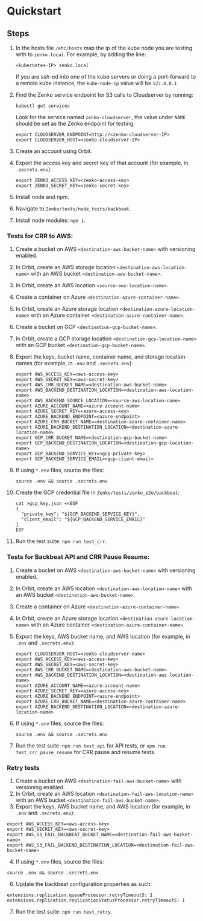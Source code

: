 # Quickstart

## Steps

1. In the hosts file `/etc/hosts` map the ip of the kube node you are testing
   with to `zenko.local`. For example, by adding the line:

   ```
   <kubernetes-IP> zenko.local
   ```

   If you are ssh-ed into one of the kube servers or doing a port-forward to a
   remote kube instance, the `kube-node-ip` value will be `127.0.0.1`

2. Find the Zenko service endpoint for S3 calls to Cloudserver by running:

   ```
   kubectl get services
   ```

   Look for the service named `zenko-cloudserver`, the value under `NAME` should
   be set as the Zenko endpoint for testing:

   ```
   export CLOUDSERVER_ENDPOINT=http://<zenko-cloudserver-IP>
   export CLOUDSERVER_HOST=<zenko-cloudserver-IP>
   ```

3. Create an account using Orbit.
4. Export the access key and secret key of that account (for example, in
   `.secrets.env`):

    ```
    export ZENKO_ACCESS_KEY=<zenko-access-key>
    export ZENKO_SECRET_KEY=<zenko-secret-key>
    ```

5. Install node and npm.
6. Navigate to `Zenko/tests/node_tests/backbeat`.
7. Install node modules: `npm i`.

### Tests for CRR to AWS:

1. Create a bucket on AWS `<destination-aws-bucket-name>` with versioning
   enabled.
2. In Orbit, create an AWS storage location `<destination-aws-location-name>`
   with an AWS bucket `<destination-aws-bucket-name>`.
3. In Orbit, create an AWS location `<source-aws-location-name>`.
4. Create a container on Azure `<destination-azure-container-name>`.
5. In Orbit, create an Azure storage location
   `<destination-azure-location-name>` with an Azure container
   `<destination-azure-container-name>`.
6. Create a bucket on GCP `<destination-gcp-bucket-name>`.
7. In Orbit, create a GCP storage location
  `<destination-gcp-location-name>` with an GCP bucket
  `<destination-gcp-bucket-name>`.
8. Export the keys, bucket name, container name, and storage location names
   (for example, in `.env` and `.secrets.env`):

    ```
    export AWS_ACCESS_KEY=<aws-access-key>
    export AWS_SECRET_KEY=<aws-secret-key>
    export AWS_CRR_BUCKET_NAME=<destination-aws-bucket-name>
    export AWS_BACKEND_DESTINATION_LOCATION=<destination-aws-location-name>
    export AWS_BACKEND_SOURCE_LOCATION=<source-aws-location-name>
    export AZURE_ACCOUNT_NAME=<azure-account-name>
    export AZURE_SECRET_KEY=<azure-access-key>
    export AZURE_BACKEND_ENDPOINT=<azure-endpoint>
    export AZURE_CRR_BUCKET_NAME=<destination-azure-container-name>
    export AZURE_BACKEND_DESTINATION_LOCATION=<destination-azure-location-name>
    export GCP_CRR_BUCKET_NAME=<destination-gcp-bucket-name>
    export GCP_BACKEND_DESTINATION_LOCATION=<destination-gcp-location-name>
    export GCP_BACKEND_SERVICE_KEY=<gcp-private-key>
    export GCP_BACKEND_SERVICE_EMAIL=<gcp-client-email>
    ```

9. If using `*.env` files, source the files:

    ```
    source .env && source .secrets.env
    ```

10. Create the GCP credential file in `Zenko/tests/zenko_e2e/backbeat`:

    ```
    cat >gcp_key.json <<EOF
    {
      "private_key": "${GCP_BACKEND_SERVICE_KEY}",
      "client_email": "${GCP_BACKEND_SERVICE_EMAIL}"
    }
    EOF
    ```

9. Run the test suite: `npm run test_crr`.

### Tests for Backbeat API and CRR Pause Resume:

1. Create a bucket on AWS `<destination-aws-bucket-name>` with versioning
   enabled.
2. In Orbit, create an AWS location `<destination-aws-location-name>` with an
   AWS bucket `<destination-aws-bucket-name>`.
3. Create a container on Azure `<destination-azure-container-name>`.
4. In Orbit, create an Azure storage location
  `<destination-azure-location-name>` with an Azure container
  `<destination-azure-container-name>`.
5. Export the keys, AWS bucket name, and AWS location (for example, in `.env`
   and `.secrets.env`):

    ```
    export CLOUDSERVER_HOST=<zenko-cloudserver-name>
    export AWS_ACCESS_KEY=<aws-access-key>
    export AWS_SECRET_KEY=<aws-secret-key>
    export AWS_CRR_BUCKET_NAME=<destination-aws-bucket-name>
    export AWS_BACKEND_DESTINATION_LOCATION=<destination-aws-location-name>
    export AZURE_ACCOUNT_NAME=<azure-account-name>
    export AZURE_SECRET_KEY=<azure-access-key>
    export AZURE_BACKEND_ENDPOINT=<azure-endpoint>
    export AZURE_CRR_BUCKET_NAME=<destination-azure-container-name>
    export AZURE_BACKEND_DESTINATION_LOCATION=<destination-azure-location-name>
    ```

6. If using `*.env` files, source the files:

    ```
    source .env && source .secrets.env
    ```

7. Run the test suite: `npm run test_api` for API tests, or
   `npm run test_crr_pause_resume` for CRR pause and resume tests.

### Retry tests

1. Create a bucket on AWS `<destination-fail-aws-bucket-name>` with versioning
   enabled.
2. In Orbit, create an AWS location `<destination-fail-aws-location-name>` with
   an AWS bucket `<destination-fail-aws-bucket-name>`.
3. Export the keys, AWS bucket name, and AWS location (for example, in `.env`
   and `.secrets.env`):

```
export AWS_ACCESS_KEY=<aws-access-key>
export AWS_SECRET_KEY=<aws-secret-key>
export AWS_S3_FAIL_BACKBEAT_BUCKET_NAME=<destination-fail-aws-bucket-name>
export AWS_S3_FAIL_BACKEND_DESTINATION_LOCATION=<destination-fail-aws-bucket-name>
```

4. If using `*.env` files, source the files:

```
source .env && source .secrets.env
```

6. Update the backbeat configuration properties as such:

```
extensions.replication.queueProcessor.retryTimeoutS: 1
extensions.replication.replicationStatusProcessor.retryTimeoutS: 1
```

7. Run the test suite: `npm run test_retry`.
